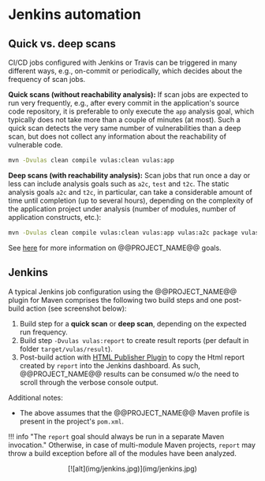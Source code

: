 # Jenkins automation

## Quick vs. deep scans

CI/CD jobs configured with Jenkins or Travis can be triggered in many different ways, e.g., on-commit or periodically, which decides about the frequency of scan jobs.

**Quick scans (without reachability analysis):** If scan jobs are expected to run very frequently, e.g., after every commit in the application's source code repository, it is preferable to only execute the `app` analysis goal, which typically does not take more than a couple of minutes (at most). Such a quick scan detects the very same number of vulnerabilities than a deep scan, but does not collect any information about the reachability of vulnerable code.

```Bash tab="Maven"
mvn -Dvulas clean compile vulas:clean vulas:app
```

**Deep scans (with reachability analysis):** Scan jobs that run once a day or less can include analysis goals such as `a2c`, `test` and `t2c`. The static analysis goals `a2c` and `t2c`, in particular, can take a considerable amount of time until completion (up to several hours), depending on the complexity of the application project under analysis (number of modules, number of application constructs, etc.):

```Bash tab="Maven"
mvn -Dvulas clean compile vulas:clean vulas:app vulas:a2c package vulas:upload vulas:t2c
```

See [here](../../manuals/analysis/) for more information on @@PROJECT_NAME@@ goals.

## Jenkins

A typical Jenkins job configuration using the @@PROJECT_NAME@@ plugin for Maven comprises the following two build steps and one post-build action (see screenshot below):

1. Build step for a **quick scan** or **deep scan**, depending on the expected run frequency.
2. Build step `-Dvulas vulas:report` to create result reports (per default in folder `target/vulas/result`).
3. Post-build action with [HTML Publisher Plugin](https://wiki.jenkins-ci.org/display/JENKINS/HTML+Publisher+Plugin) to copy the Html report created by `report` into the Jenkins dashboard. As such, @@PROJECT_NAME@@ results can be consumed w/o the need to scroll through the verbose console output.

Additional notes:

* The above assumes that the @@PROJECT_NAME@@ Maven profile is present in the project's `pom.xml`.

!!! info "The `report` goal should always be run in a separate Maven invocation."
    Otherwise, in case of multi-module Maven projects, `report` may throw a build exception before all of the modules have been analyzed.

<center class='expandable'>
    [![alt](img/jenkins.jpg)](img/jenkins.jpg)
</center>
